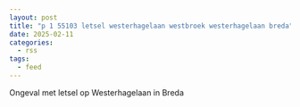 ```yaml
---
layout: post
title: "p 1 55103 letsel westerhagelaan westbroek westerhagelaan breda"
date: 2025-02-11
categories: 
  - rss
tags: 
  - feed
---
```


Ongeval met letsel op Westerhagelaan in Breda
